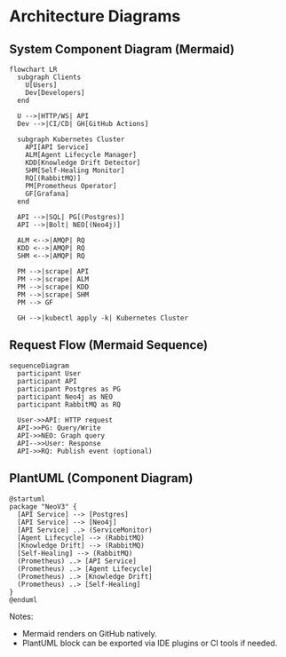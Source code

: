# Architecture Diagrams

## System Component Diagram (Mermaid)
```mermaid
flowchart LR
  subgraph Clients
    U[Users]
    Dev[Developers]
  end

  U -->|HTTP/WS| API
  Dev -->|CI/CD| GH[GitHub Actions]

  subgraph Kubernetes Cluster
    API[API Service]
    ALM[Agent Lifecycle Manager]
    KDD[Knowledge Drift Detector]
    SHM[Self-Healing Monitor]
    RQ[(RabbitMQ)]
    PM[Prometheus Operator]
    GF[Grafana]
  end

  API -->|SQL| PG[(Postgres)]
  API -->|Bolt| NEO[(Neo4j)]

  ALM <-->|AMQP| RQ
  KDD <-->|AMQP| RQ
  SHM <-->|AMQP| RQ

  PM -->|scrape| API
  PM -->|scrape| ALM
  PM -->|scrape| KDD
  PM -->|scrape| SHM
  PM --> GF

  GH -->|kubectl apply -k| Kubernetes Cluster
```

## Request Flow (Mermaid Sequence)
```mermaid
sequenceDiagram
  participant User
  participant API
  participant Postgres as PG
  participant Neo4j as NEO
  participant RabbitMQ as RQ

  User->>API: HTTP request
  API->>PG: Query/Write
  API->>NEO: Graph query
  API-->>User: Response
  API->>RQ: Publish event (optional)
```

## PlantUML (Component Diagram)
```plantuml
@startuml
package "NeoV3" {
  [API Service] --> [Postgres]
  [API Service] --> [Neo4j]
  [API Service] ..> (ServiceMonitor)
  [Agent Lifecycle] --> (RabbitMQ)
  [Knowledge Drift] --> (RabbitMQ)
  [Self-Healing] --> (RabbitMQ)
  (Prometheus) ..> [API Service]
  (Prometheus) ..> [Agent Lifecycle]
  (Prometheus) ..> [Knowledge Drift]
  (Prometheus) ..> [Self-Healing]
}
@enduml
```

Notes:
- Mermaid renders on GitHub natively.
- PlantUML block can be exported via IDE plugins or CI tools if needed.
